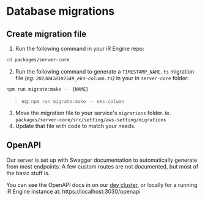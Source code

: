 # Database migrations

## Create migration file
1. Run the following command in your iR Engine repo:
```bash
cd packages/server-core
```
2. Run the following command to generate a `TIMESTAMP_NAME.ts` migration file _(eg: `20230418102549_eks-column.ts`)_ in your in `server-core` folder:
```bash
npm run migrate:make -- {NAME}
```
> eg: `npm run migrate:make -- eks-column`
3. Move the migration file to your service's `migrations` folder.
  ie. `packages/server-core/src/setting/aws-setting/migrations`
4. Update that file with code to match your needs.

## OpenAPI
Our server is set up with Swagger documentation to automatically generate from most endpoints.
A few custom routes are not documented, but most of the basic stuff is.

You can see the OpenAPI docs in on our [dev cluster](https://api-ir-engine-mt-dev.theinfinitereality.io/openapi), or locally for a running iR Engine instance at:
https://localhost:3030/openapi


